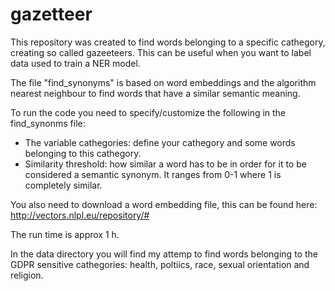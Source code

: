 # gazetteer

This repository was created to find words belonging to a specific cathegory, creating so called gazeeteers. This can be useful when you want to label data used to train a NER model.

The file "find_synonyms" is based on word embeddings and the algorithm nearest neighbour to find words that have a similar semantic meaning.

To run the code you need to specify/customize the following in the find_synonms file:
- The variable cathegories: define your cathegory and some words belonging to this cathegory.
- Similarity threshold: how similar a word has to be in order for it to be considered a semantic synonym. It ranges from 0-1 where 1 is completely similar.

You also need to download a word embedding file, this can be found here:
http://vectors.nlpl.eu/repository/#

The run time is approx 1 h.

In the data directory you will find my attemp to find words belonging to the GDPR sensitive cathegories: health, poltiics, race, sexual orientation and religion.
